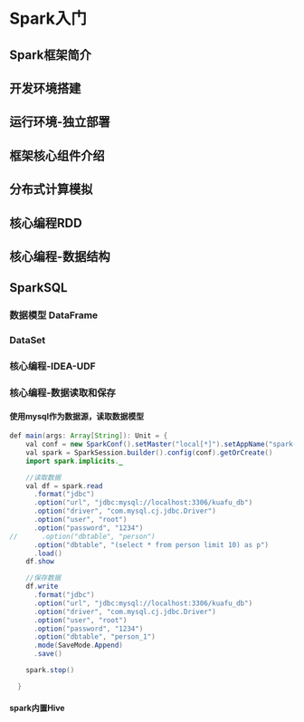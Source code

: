 

# Spark入门


## Spark框架简介


## 开发环境搭建



## 运行环境-独立部署



## 框架核心组件介绍


## 分布式计算模拟



## 核心编程RDD




## 核心编程-数据结构




## SparkSQL

### 数据模型 DataFrame


### DataSet


### 核心编程-IDEA-UDF


### 核心编程-数据读取和保存


#### 使用mysql作为数据源，读取数据模型


```java
def main(args: Array[String]): Unit = {
    val conf = new SparkConf().setMaster("local[*]").setAppName("spark-mysql")
    val spark = SparkSession.builder().config(conf).getOrCreate()
    import spark.implicits._

    //读取数据
    val df = spark.read
      .format("jdbc")
      .option("url", "jdbc:mysql://localhost:3306/kuafu_db")
      .option("driver", "com.mysql.cj.jdbc.Driver")
      .option("user", "root")
      .option("password", "1234")
//      .option("dbtable", "person")
      .option("dbtable", "(select * from person limit 10) as p")
      .load()
    df.show

    //保存数据
    df.write
      .format("jdbc")
      .option("url", "jdbc:mysql://localhost:3306/kuafu_db")
      .option("driver", "com.mysql.cj.jdbc.Driver")
      .option("user", "root")
      .option("password", "1234")
      .option("dbtable", "person_1")
      .mode(SaveMode.Append)
      .save()

    spark.stop()

  }
```


#### spark内置Hive
